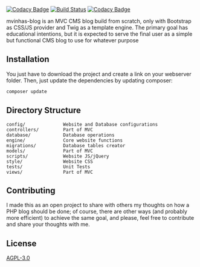 [![Codacy Badge](https://api.codacy.com/project/badge/Grade/d14907bb1cb64202b0a5b6b8e9e6dc1d)](https://app.codacy.com/gh/MVinhas/mvinhas-blog?utm_source=github.com&utm_medium=referral&utm_content=MVinhas/mvinhas-blog&utm_campaign=Badge_Grade_Settings)
[![Build Status](https://travis-ci.org/MVinhas/mvinhas-blog.svg?branch=master)](https://travis-ci.org/github/MVinhas/mvinhas-blog)
[![Codacy Badge](https://app.codacy.com/project/badge/Grade/cee82487aa6e444084a7353b1aeadc90)](https://www.codacy.com/gh/MVinhas/mvinhas-blog/dashboard?utm_source=github.com&amp;utm_medium=referral&amp;utm_content=MVinhas/mvinhas-blog&amp;utm_campaign=Badge_Grade)

mvinhas-blog is an MVC CMS blog build from scratch, only with Bootstrap as CSS/JS provider and Twig as a template engine. The primary goal has educational intentions, but it is expected to serve the final user as a simple but functional CMS blog to use for whatever purpose

## Installation

You just have to download the project and create a link on your webserver folder. Then, just update the dependencies by updating composer:

```bash
composer update
```
## Directory Structure
```
config/              Website and Database configurations
controllers/         Part of MVC
database/            Database operations
engine/              Core website functions
migrations/          Database tables creator
models/              Part of MVC
scripts/             Website JS/jQuery
style/               Website CSS
tests/               Unit Tests
views/               Part of MVC
```

## Contributing
I made this as an open project to share with others my thoughts on how a PHP blog should be done; of course, there are other ways (and probably more efficient) to achieve the same goal, and please, feel free to contribute and share your thoughts with me.

## License
[AGPL-3.0](https://choosealicense.com/licenses/agpl-3.0/)
